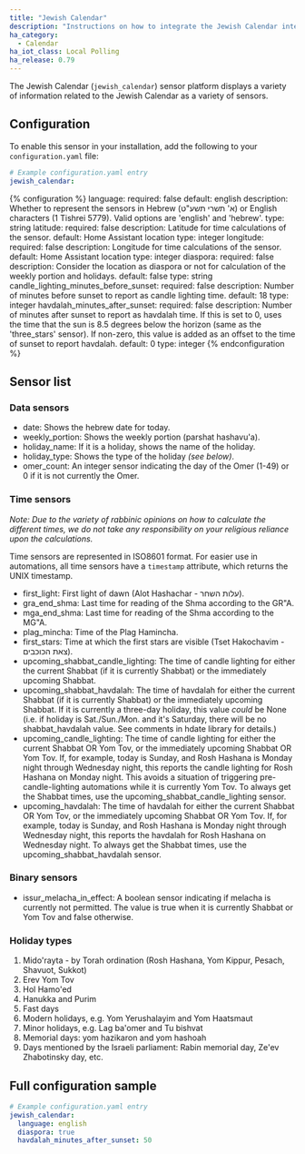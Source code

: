 ```yaml
---
title: "Jewish Calendar"
description: "Instructions on how to integrate the Jewish Calendar integration within Home Assistant."
ha_category:
  - Calendar
ha_iot_class: Local Polling
ha_release: 0.79
---
```


The Jewish Calendar (`jewish_calendar`) sensor platform displays a variety of information related to the Jewish Calendar as a variety of sensors.

## Configuration

To enable this sensor in your installation, add the following to your `configuration.yaml` file:

```yaml
# Example configuration.yaml entry
jewish_calendar:
```

{% configuration %}
language:
  required: false
  default: english
  description: Whether to represent the sensors in Hebrew (א' תשרי תשע"ט) or English characters (1 Tishrei 5779). Valid options are 'english' and 'hebrew'.
  type: string
latitude:
  required: false
  description: Latitude for time calculations of the sensor.
  default: Home Assistant location
  type: integer
longitude:
  required: false
  description: Longitude for time calculations of the sensor.
  default: Home Assistant location
  type: integer
diaspora:
  required: false
  description: Consider the location as diaspora or not for calculation of the weekly portion and holidays.
  default: false
  type: string
candle_lighting_minutes_before_sunset:
  required: false
  description: Number of minutes before sunset to report as candle lighting time.
  default: 18
  type: integer
havdalah_minutes_after_sunset:
  required: false
  description: Number of minutes after sunset to report as havdalah time. If this is set to 0, uses the time that the sun is 8.5 degrees below the horizon (same as the 'three_stars' sensor). If non-zero, this value is added as an offset to the time of sunset to report havdalah.
  default: 0
  type: integer
{% endconfiguration %}

## Sensor list

### Data sensors
- date: Shows the hebrew date for today.
- weekly_portion: Shows the weekly portion (parshat hashavu'a).
- holiday_name: If it is a holiday, shows the name of the holiday.
- holiday_type: Shows the type of the holiday _(see below)_.
- omer_count: An integer sensor indicating the day of the Omer (1-49) or 0 if it is not currently the Omer.

### Time sensors

*Note: Due to the variety of rabbinic opinions on how to calculate the different times, we do not take any responsibility on your religious reliance upon the calculations.*

Time sensors are represented in ISO8601 format. For easier use in automations, all time sensors have a `timestamp` attribute, which returns the UNIX timestamp.
- first_light: First light of dawn (Alot Hashachar - עלות השחר).
- gra_end_shma: Last time for reading of the Shma according to the GR"A.
- mga_end_shma: Last time for reading of the Shma according to the MG"A.
- plag_mincha: Time of the Plag Hamincha.
- first_stars: Time at which the first stars are visible (Tset Hakochavim - צאת הכוכבים).
- upcoming_shabbat_candle_lighting: The time of candle lighting for either the current Shabbat (if it is currently Shabbat) or the immediately upcoming Shabbat.
- upcoming_shabbat_havdalah: The time of havdalah for either the current Shabbat (if it is currently Shabbat) or the immediately upcoming Shabbat. If it is currently a three-day holiday, this value *could* be None (i.e. if holiday is Sat./Sun./Mon. and it's Saturday, there will be no shabbat_havdalah value. See comments in hdate library for details.)
- upcoming_candle_lighting: The time of candle lighting for either the current Shabbat OR Yom Tov, or the immediately upcoming Shabbat OR Yom Tov. If, for example, today is Sunday, and Rosh Hashana is Monday night through Wednesday night, this reports the candle lighting for Rosh Hashana on Monday night. This avoids a situation of triggering pre-candle-lighting automations while it is currently Yom Tov. To always get the Shabbat times, use the upcoming_shabbat_candle_lighting sensor.
- upcoming_havdalah: The time of havdalah for either the current Shabbat OR Yom Tov, or the immediately upcoming Shabbat OR Yom Tov. If, for example, today is Sunday, and Rosh Hashana is Monday night through Wednesday night, this reports the havdalah for Rosh Hashana on Wednesday night. To always get the Shabbat times, use the upcoming_shabbat_havdalah sensor.

### Binary sensors
- issur_melacha_in_effect: A boolean sensor indicating if melacha is currently not permitted. The value is true when it is currently Shabbat or Yom Tov and false otherwise.


### Holiday types

1. Mido'rayta - by Torah ordination (Rosh Hashana, Yom Kippur, Pesach, Shavuot, Sukkot)
2. Erev Yom Tov
3. Hol Hamo'ed
4. Hanukka and Purim
5. Fast days
6. Modern holidays, e.g. Yom Yerushalayim and Yom Haatsmaut
7. Minor holidays, e.g. Lag ba'omer and Tu bishvat
8. Memorial days: yom hazikaron and yom hashoah
9. Days mentioned by the Israeli parliament: Rabin memorial day, Ze'ev Zhabotinsky day, etc.

## Full configuration sample

```yaml
# Example configuration.yaml entry
jewish_calendar:
  language: english
  diaspora: true
  havdalah_minutes_after_sunset: 50
```

